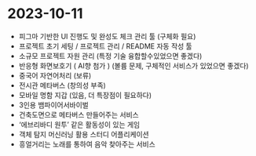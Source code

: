 # 2023-10-11
- 피그마 기반한 UI 진행도 및 완성도 체크 관리 툴 (구체화 필요)
- 프로젝트 초기 세팅 / 프로젝트 관리 / README 자동 작성 툴
- 소규모 프로젝트 자원 관리 (특정 기술 융합할수있었으면 좋겠다)
- 반응형 화면보호기 ( AI향 첨가 ) (볼륨 문제, 구체적인 서비스가 있었으면 좋겠다)
- 중국어 자연어처리 (보류)
- 전시관 메타버스 (창의성 부족)
- 모바일 명함 지갑 (있음, 더 특장점이 필요하다)
- 3인용 뱀파이어서바이벌
- 건축도면으로 메타버스 만들어주는 서비스
- ‘에브리바디 원투’ 같은 활동성이 있는 게임
- 객체 탐지 머신러닝 활용 스터디 어플리케이션
- 흥얼거리는 노래를 통하여 음악 찾아주는 서비스
